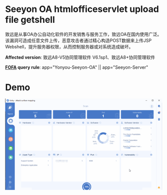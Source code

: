 # Seeyon OA htmlofficeservlet upload file getshell

致远是从事OA办公自动化软件的开发销售与服务工作，致远OA在国内使用广泛。该漏洞可造成任意文件上传，恶意攻击者通过精心构造POST数据来上传JSP Webshell，提升服务器权限，从而控制服务器或对系统造成破坏。

**Affected version**: 致远A8-V5协同管理软件 V6.1sp1、致远A8+协同管理软件

**[FOFA](https://fofa.so/result?qbase64=YXBwPSJZb255b3UtU2VleW9uLU9BIiB8fCBhcHA9IlNlZXlvbi1TZXJ2ZXIi) query rule**: app="Yonyou-Seeyon-OA" || app="Seeyon-Server"

# Demo

![](zhiyuan_htmlofficeservlet_getshell.gif)